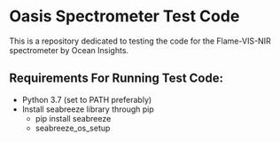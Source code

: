 # Oasis Spectrometer Test Code

This is a repository dedicated to testing the code for the Flame-VIS-NIR spectrometer by Ocean Insights.

## Requirements For Running Test Code:

* Python 3.7 (set to PATH preferably)
* Install seabreeze library through pip
	* pip install seabreeze
	* seabreeze_os_setup
